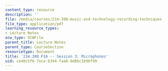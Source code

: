 ```yaml
---
content_type: resource
description: ''
file: /media/courses/21m-380-music-and-technology-recording-techniques-and-audio-production-fall-2016/ce40c5f67eceb344faa06d66c1b9bf99_MIT21M_380F16_ses03_note.pdf
file_type: application/pdf
learning_resource_types:
- Lecture Notes
ocw_type: OCWFile
parent_title: Lecture Notes
parent_type: CourseSection
resourcetype: Document
title: '21m.380 F16 -- Session 3: Microphones'
uid: ce40c5f6-7ece-b344-faa0-6d66c1b9bf99
---
```

